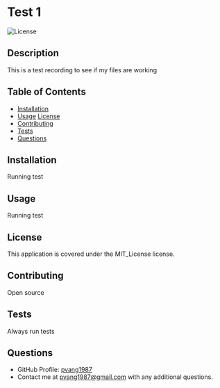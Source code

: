 # Test 1
  ![License](https://img.shields.io/badge/License-MIT_License-brightgreen)
    
  ## Description
  This is a test recording to see if my files are working
    
  ## Table of Contents
  - [Installation](#installation)
  - [Usage](#usage)
  [License](#license)
  - [Contributing](#contributing)
  - [Tests](#tests)
  - [Questions](#questions)
  
  ## Installation
  Running test
  
  ## Usage
  Running test
  
  ## License
  
This application is covered under the MIT_License license.
  
  ## Contributing
  Open source
    
  ## Tests
  Always run tests
  
  ## Questions
  - GitHub Profile: [pvang1987](https://github.com/pvang1987)
  - Contact me at pvang1987@gmail.com with any additional questions.
  